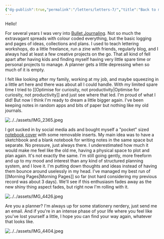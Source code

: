 ```yaml
---
{"dg-publish":true,"permalink":"/letters/letters-7/","title":"Back to making big plans","tags":["letters"],"noteIcon":"","created":"2023-10-31"}
---
```


Hello! 

For several years I was very into [Bullet Journaling](https://bulletjournal.com/). Not so much the extravagant spreads with colour coded everything, but the basic logging and pages of ideas, collections and plans. I used to teach lettering workshops, do a little freelance, run a zine with friends, regularly blog, and I always had at least a few creative projects on the go. That all kind of fell apart after having kids and finding myself having very little spare time or personal projects to manage. A planner gets a little depressing when so much of it is empty. 

I felt like looking after my family, working at my job, and maybe squeezing in a little art here and there was about all I could handle. With my limited spare time I tried to [[Optimise for curiosity, not productivity\|Optimise for curiosity, not productivity]] and just see where that led. I'm proud of what I did! But now I think I'm ready to dream a little bigger again. I've been keeping notes in random apps and bits of paper but nothing like my old journals.

![../../assets/IMG_2365.jpeg](/img/user/assets/IMG_2365.jpeg)

I got sucked in by social media ads and bought myself a "pocket" sized [notebook cover](https://www.paper-republic.com/products/grand-voyageur-leather-journal?variant=46708728660309) with some removable inserts. My main idea was to have a sketchbook and a blank notebook for writing notes in the same space but separate. No pressure, just always there. I underestimated how much it would make me feel like the old me, having a physical space to plot and plan again. It's not exactly the same. I'm still going gently, more freeform and up to my mood and interest than any kind of structured planning system, and I love it. I'm putting down thoughts and ideas instead of having them bounce around uselessly in my head. I've managed my best run of [[Morning Pages\|Morning Pages]] so far (not hard considering my previous record was about 3 days). We'll see if this enthusiasm fades away as the new shiny thing aspect fades, but right now I'm rolling with it. 

![../../assets/IMG_4426.jpeg](/img/user/assets/IMG_4426.jpeg)

Are you a planner? I'm always up for some stationery nerdery, just send me an email. And if you're in an intense phase of your life where you feel like you've lost yourself a little, I hope you can find your way again, whatever that looks like.

![../../assets/IMG_4404.jpeg](/img/user/assets/IMG_4404.jpeg)
